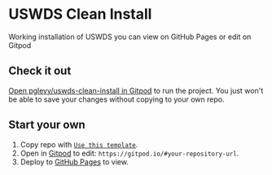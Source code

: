 # USWDS Clean Install
Working installation of USWDS you can view on GitHub Pages or edit on Gitpod


## Check it out

[Open pglevy/uswds-clean-install in Gitpod](https://gitpod.io/#https://github.com/pglevy/uswds-clean-install) to run the project. You just won't be able to save your changes without copying to your own repo.

## Start your own

1. Copy repo with [`Use this template`](https://github.com/pglevy/uswds-clean-install/generate).
1. Open in [Gitpod](https://www.gitpod.io/) to edit: `https://gitpod.io/#your-repository-url`.
1. Deploy to [GitHub Pages](https://docs.github.com/en/pages/quickstart) to view.
